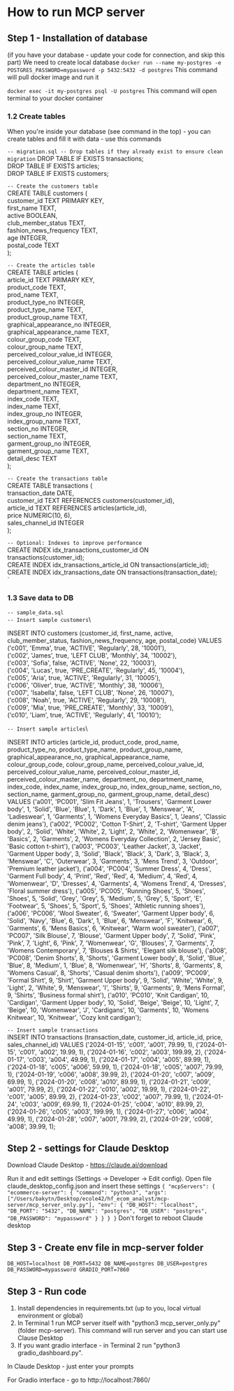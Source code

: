 # How to run MCP server

## Step 1 - Installation of database
(if you have your database - update your code for connection, and skip this part)
We need to create local database
`docker run --name my-postgres -e POSTGRES_PASSWORD=mypassword -p 5432:5432 -d postgres`
This command will pull docker image and run it

`docker exec -it my-postgres psql -U postgres`
This command will open terminal to your docker container 

### 1.2 Create tables
When you're inside your database (see command in the top) - you can create tables and fill it with data - use this commands

`-- migration.sql
-- Drop tables if they already exist to ensure clean migration`
DROP TABLE IF EXISTS transactions;\
DROP TABLE IF EXISTS articles;\
DROP TABLE IF EXISTS customers;

`-- Create the customers table`\
CREATE TABLE customers (\
    customer_id TEXT PRIMARY KEY,\
    first_name TEXT,\
    active BOOLEAN,\
    club_member_status TEXT,\
    fashion_news_frequency TEXT,\
    age INTEGER,\
    postal_code TEXT\
);

`-- Create the articles table`\
CREATE TABLE articles (\
    article_id TEXT PRIMARY KEY,\
    product_code TEXT,\
    prod_name TEXT,\
    product_type_no INTEGER,\
    product_type_name TEXT,\
    product_group_name TEXT,\
    graphical_appearance_no INTEGER,\
    graphical_appearance_name TEXT,\
    colour_group_code TEXT,\
    colour_group_name TEXT,\
    perceived_colour_value_id INTEGER,\
    perceived_colour_value_name TEXT,\
    perceived_colour_master_id INTEGER,\
    perceived_colour_master_name TEXT,\
    department_no INTEGER,\
    department_name TEXT,\
    index_code TEXT,\
    index_name TEXT,\
    index_group_no INTEGER,\
    index_group_name TEXT,\
    section_no INTEGER,\
    section_name TEXT,\
    garment_group_no INTEGER,\
    garment_group_name TEXT, \
    detail_desc TEXT \
);

`-- Create the transactions table`\
CREATE TABLE transactions (\
    transaction_date DATE,\
    customer_id TEXT REFERENCES customers(customer_id),\
    article_id TEXT REFERENCES articles(article_id),\
    price NUMERIC(10, 6),\
    sales_channel_id INTEGER\
);

`-- Optional: Indexes to improve performance`\
CREATE INDEX idx_transactions_customer_id ON transactions(customer_id);\
CREATE INDEX idx_transactions_article_id ON transactions(article_id);\
CREATE INDEX idx_transactions_date ON transactions(transaction_date);\
`

### 1.3 Save data to DB 
`-- sample_data.sql`\
`-- Insert sample customers`\

INSERT INTO customers (customer_id, first_name, active, club_member_status, fashion_news_frequency, age, postal_code) VALUES\
('c001', 'Emma', true, 'ACTIVE', 'Regularly', 28, '10001'),\
('c002', 'James', true, 'LEFT CLUB', 'Monthly', 34, '10002'),\
('c003', 'Sofia', false, 'ACTIVE', 'None', 22, '10003'),\
('c004', 'Lucas', true, 'PRE_CREATE', 'Regularly', 45, '10004'),\
('c005', 'Aria', true, 'ACTIVE', 'Regularly', 31, '10005'),\
('c006', 'Oliver', true, 'ACTIVE', 'Monthly', 38, '10006'),\
('c007', 'Isabella', false, 'LEFT CLUB', 'None', 26, '10007'),\
('c008', 'Noah', true, 'ACTIVE', 'Regularly', 29, '10008'),\
('c009', 'Mia', true, 'PRE_CREATE', 'Monthly', 33, '10009'),\
('c010', 'Liam', true, 'ACTIVE', 'Regularly', 41, '10010');

`-- Insert sample articles`\

INSERT INTO articles (article_id, product_code, prod_name, product_type_no, product_type_name, product_group_name, graphical_appearance_no, graphical_appearance_name, colour_group_code, colour_group_name, perceived_colour_value_id, perceived_colour_value_name, perceived_colour_master_id, perceived_colour_master_name, department_no, department_name, index_code, index_name, index_group_no, index_group_name, section_no, section_name, garment_group_no, garment_group_name, detail_desc) VALUES
('a001', 'PC001', 'Slim Fit Jeans', 1, 'Trousers', 'Garment Lower body', 1, 'Solid', 'Blue', 'Blue', 1, 'Dark', 1, 'Blue', 1, 'Menswear', 'A', 'Ladieswear', 1, 'Garments', 1, 'Womens Everyday Basics', 1, 'Jeans', 'Classic denim jeans'),
('a002', 'PC002', 'Cotton T-Shirt', 2, 'T-shirt', 'Garment Upper body', 2, 'Solid', 'White', 'White', 2, 'Light', 2, 'White', 2, 'Womenwear', 'B', 'Basics', 2, 'Garments', 2, 'Womens Everyday Collection', 2, 'Jersey Basic', 'Basic cotton t-shirt'),
('a003', 'PC003', 'Leather Jacket', 3, 'Jacket', 'Garment Upper body', 3, 'Solid', 'Black', 'Black', 3, 'Dark', 3, 'Black', 3, 'Menswear', 'C', 'Outerwear', 3, 'Garments', 3, 'Mens Trend', 3, 'Outdoor', 'Premium leather jacket'),
('a004', 'PC004', 'Summer Dress', 4, 'Dress', 'Garment Full body', 4, 'Print', 'Red', 'Red', 4, 'Medium', 4, 'Red', 4, 'Womenwear', 'D', 'Dresses', 4, 'Garments', 4, 'Womens Trend', 4, 'Dresses', 'Floral summer dress'),
('a005', 'PC005', 'Running Shoes', 5, 'Shoes', 'Shoes', 5, 'Solid', 'Grey', 'Grey', 5, 'Medium', 5, 'Grey', 5, 'Sport', 'E', 'Footwear', 5, 'Shoes', 5, 'Sport', 5, 'Shoes', 'Athletic running shoes'),
('a006', 'PC006', 'Wool Sweater', 6, 'Sweater', 'Garment Upper body', 6, 'Solid', 'Navy', 'Blue', 6, 'Dark', 1, 'Blue', 6, 'Menswear', 'F', 'Knitwear', 6, 'Garments', 6, 'Mens Basics', 6, 'Knitwear', 'Warm wool sweater'),
('a007', 'PC007', 'Silk Blouse', 7, 'Blouse', 'Garment Upper body', 7, 'Solid', 'Pink', 'Pink', 7, 'Light', 6, 'Pink', 7, 'Womenwear', 'G', 'Blouses', 7, 'Garments', 7, 'Womens Contemporary', 7, 'Blouses & Shirts', 'Elegant silk blouse'),
('a008', 'PC008', 'Denim Shorts', 8, 'Shorts', 'Garment Lower body', 8, 'Solid', 'Blue', 'Blue', 8, 'Medium', 1, 'Blue', 8, 'Womenwear', 'H', 'Shorts', 8, 'Garments', 8, 'Womens Casual', 8, 'Shorts', 'Casual denim shorts'),
('a009', 'PC009', 'Formal Shirt', 9, 'Shirt', 'Garment Upper body', 9, 'Solid', 'White', 'White', 9, 'Light', 2, 'White', 9, 'Menswear', 'I', 'Shirts', 9, 'Garments', 9, 'Mens Formal', 9, 'Shirts', 'Business formal shirt'),
('a010', 'PC010', 'Knit Cardigan', 10, 'Cardigan', 'Garment Upper body', 10, 'Solid', 'Beige', 'Beige', 10, 'Light', 7, 'Beige', 10, 'Womenwear', 'J', 'Cardigans', 10, 'Garments', 10, 'Womens Knitwear', 10, 'Knitwear', 'Cozy knit cardigan');

`-- Insert sample transactions`\
INSERT INTO transactions (transaction_date, customer_id, article_id, price, sales_channel_id) VALUES
('2024-01-15', 'c001', 'a001', 79.99, 1),
('2024-01-15', 'c001', 'a002', 19.99, 1),
('2024-01-16', 'c002', 'a003', 199.99, 2),
('2024-01-17', 'c003', 'a004', 49.99, 1),
('2024-01-17', 'c004', 'a005', 89.99, 1),
('2024-01-18', 'c005', 'a006', 59.99, 1),
('2024-01-18', 'c005', 'a007', 79.99, 1),
('2024-01-19', 'c006', 'a008', 39.99, 2),
('2024-01-20', 'c007', 'a009', 69.99, 1),
('2024-01-20', 'c008', 'a010', 89.99, 1),
('2024-01-21', 'c009', 'a001', 79.99, 2),
('2024-01-22', 'c010', 'a002', 19.99, 1),
('2024-01-22', 'c001', 'a005', 89.99, 2),
('2024-01-23', 'c002', 'a007', 79.99, 1),
('2024-01-24', 'c003', 'a009', 69.99, 1),
('2024-01-25', 'c004', 'a010', 89.99, 2),
('2024-01-26', 'c005', 'a003', 199.99, 1),
('2024-01-27', 'c006', 'a004', 49.99, 1),
('2024-01-28', 'c007', 'a001', 79.99, 2),
('2024-01-29', 'c008', 'a008', 39.99, 1);

## Step 2 - settings for Claude Desktop 
Download Claude Desktop - https://claude.ai/download

Run it and edit settings (Settings -> Developer -> Edit config). Open file claude_desktop_config.json and insert these settings
`{
  "mcpServers": {
    "ecommerce-server": {
      "command": "python3",
      "args": ["/Users/bakytn/Desktop/ecole42/hf_ecom_analyst/mcp-server/mcp_server_only.py"],
      "env": {
        "DB_HOST": "localhost",
        "DB_PORT": "5432",
        "DB_NAME": "postgres",
        "DB_USER": "postgres",
        "DB_PASSWORD": "mypassword"
      }
    }
  }
}`
Don't forget to reboot Claude desktop 

## Step 3 - Create env file in mcp-server folder
`DB_HOST=localhost
DB_PORT=5432
DB_NAME=postgres
DB_USER=postgres
DB_PASSWORD=mypassword
GRADIO_PORT=7860`


## Step 3 - Run code 
1. Install dependencies in requirements.txt (up to you, local virtual environment or global) 
2. In Terminal 1 run MCP server itself with "python3 mcp_server_only.py" (folder mcp-server). This command will run server and you can start use Clause Desktop
3. If you want gradio interface - in Terminal 2 run "python3 gradio_dashboard.py".

In Claude Desktop - just enter your prompts 

For Gradio interface - go to http://localhost:7860/




